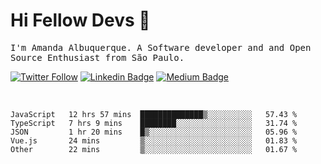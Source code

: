 # Hi Fellow Devs :wave:
   
<p>
  <samp>
    I'm Amanda Albuquerque. A Software developer and and Open Source Enthusiast from São Paulo.
  </samp>

  
  [![Twitter Follow](https://img.shields.io/twitter/follow/alalbux?style=social)](https://www.twitter.com/alalbux)
  [![Linkedin Badge](https://img.shields.io/badge/-alalbux-blue?style=flat-square&logo=Linkedin&logoColor=white&link=https://www.linkedin.com/in/alalbux/)](https://www.linkedin.com/in/alalbux/)
  [![Medium Badge](https://img.shields.io/badge/-alalbux-black?style=flat-square&logo=Medium&logoColor=white&link=https://medium.com/@alalbux)](https://medium.com/@alalbux)
</p>

  <br/>
  

<!--START_SECTION:waka-->
```text
JavaScript   12 hrs 57 mins  ██████████████▒░░░░░░░░░░   57.43 % 
TypeScript   7 hrs 9 mins    ████████░░░░░░░░░░░░░░░░░   31.74 % 
JSON         1 hr 20 mins    █▒░░░░░░░░░░░░░░░░░░░░░░░   05.96 % 
Vue.js       24 mins         ▒░░░░░░░░░░░░░░░░░░░░░░░░   01.83 % 
Other        22 mins         ▒░░░░░░░░░░░░░░░░░░░░░░░░   01.67 % 
```
<!--END_SECTION:waka-->

